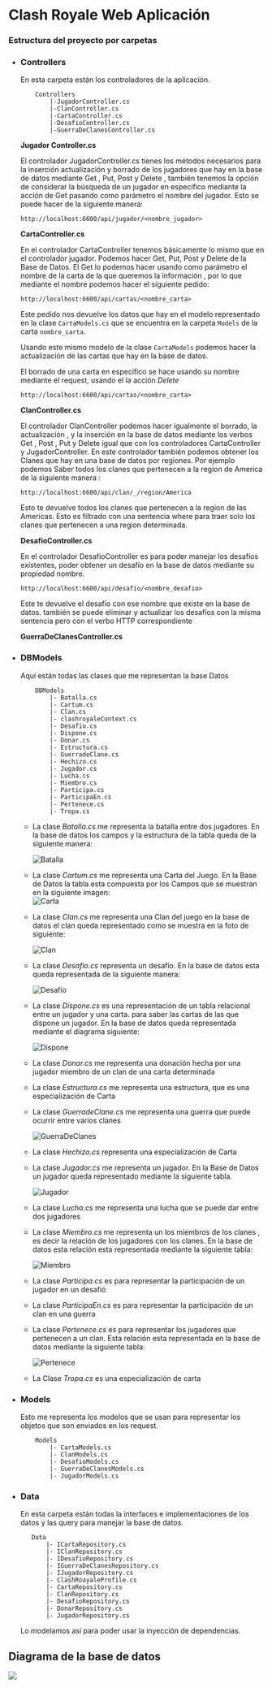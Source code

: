 ﻿# Clash Royale Web Aplicación 

### Estructura del proyecto por carpetas 

- ### Controllers
    
    En esta carpeta están los controladores de la aplicación. 

    ```
        Controllers
            |-JugadorController.cs
            |-ClanController.cs
            |-CartaController.cs
            |-DesafioController.cs
            |-GuerraDeClanesController.cs 
    ``` 
    
    **Jugador Controller.cs**

    El controlador JugadorController.cs tienes los métodos necesarios 
    para la inserción actualización y borrado de los jugadores que 
    hay en la base de datos mediante Get , Put, Post y Delete , también tenemos 
    la opción de considerar la búsqueda de un jugador en especifico mediante la 
    acción de Get pasando como parámetro el nombre del jugador. Esto se 
    puede hacer de la siguiente manera:
    ```
    http://localhost:6600/api/jugador/<nombre_jugador>
    ``` 

    **CartaController.cs**

    En el controlador CartaController tenemos básicamente lo mismo que en el 
    controlador jugador. Podemos hacer Get, Put, Post y Delete de la Base de 
    Datos. El Get lo podemos hacer usando como parámetro el nombre de la carta de
    la que queremos la información , por lo que mediante el nombre podemos hacer
    el siguiente pedido:
    ```
    http://localhost:6600/api/cartas/<nombre_carta>
    ``` 
    Este pedido nos devuelve los datos que hay en el modelo representado
    en la clase ```CartaModels.cs``` que se encuentra en la carpeta  ```Models```
    de la carta ```nombre_carta```. 

    Usando este mismo modelo de la clase ```CartaModels``` podemos
    hacer la actualización de las cartas que hay en la base de datos.
    
    El borrado de una carta en especifico se hace usando su nombre 
    mediante el request, usando el la acción *Delete*
    ```
    http://localhost:6600/api/cartas/<nombre_carta>
    ```

    **ClanController.cs**
    
    El controlador ClanController podemos hacer igualmente el borrado, 
    la actualización , y la inserción en la base de datos mediante los 
    verbos Get , Post , Put y Delete igual que con los controladores CartaController
    y JugadorController. En este controlador también podemos obtener los 
    Clanes que hay en una base de datos por regiones. Por ejemplo podemos 
    Saber todos los clanes que pertenecen a la region de America de la siguiente 
    manera : 
    ```
    http://localhost:6600/api/clan/_/region/America
    ``` 
    Esto te devuelve todos los clanes que pertenecen a la region de las 
    Americas. Esto es filtrado con una sentencia where para traer solo los clanes 
    que pertenecen a una region determinada. 


    **DesafioController.cs**
    
    En el controlador DesafioController es para poder manejar los desafíos 
    existentes, poder obtener un desafío en la base de datos mediante su 
    propiedad nombre. 
    ```
    http://localhost:6600/api/desafio/<nombre_desafio>
    ``` 
    Este te devuelve el desafío con ese nombre que existe en la base de datos.
    también se puede eliminar y actualizar los desafíos con la misma sentencia
    pero con el verbo HTTP correspondiente
    
    **GuerraDeClanesController.cs**
    

- ### DBModels

    Aquí están todas las clases que me representan la base Datos 
    
    ```
        DBModels
            |- Batalla.cs 
            |- Cartum.cs 
            |- Clan.cs 
            |- clashroyaleContext.cs 
            |- Desafio.cs
            |- Dispone.cs
            |- Donar.cs
            |- Estructura.cs
            |- GuerradeClane.cs
            |- Hechizo.cs
            |- Jugador.cs
            |- Lucha.cs
            |- Miembro.cs
            |- Participa.cs
            |- ParticipaEn.cs
            |- Pertenece.cs
            |- Tropa.cs
    ```

    - La clase  *Batalla.cs* me representa la batalla
        entre dos jugadores. En la base de datos los campos 
        y la estructura de la tabla queda de la siguiente manera: 
        
        ![Batalla](img/BatallaDiagram.png)
    

    - La clase  *Cartum.cs* me representa una Carta del Juego. En la 
      Base de Datos la tabla esta compuesta por los Campos que se muestran
      en la siguiente imagen:  
        ![Carta](img/CartaDiagram.png)


    - La clase *Clan.cs* me representa una Clan del juego 
      en la base de datos el clan queda representado como se muestra en la 
      foto de siguiente: 
        
        ![Clan](img/ClanDiagram.png)
      
    - La clase *Desafio.cs* representa un desafío. En la base de
        datos esta queda representada de la siguiente manera: 
        
        ![Desafío](img/DesafioDiagram.png)

    - La clase *Dispone.cs* es una representación de un
    tabla relacional entre un jugador y una carta. para saber 
    las cartas de las que dispone un jugador. En la base de 
    datos queda representada mediante el diagrama siguiente:

        ![Dispone](img/DisponeDiagram.png) 

    
    - La clase *Donar.cs* me representa una donación hecha 
    por una jugador miembro de un clan  de una carta determinada

    - La clase *Estructura.cs* me representa una estructura, 
     que es una especialización de Carta 

    - La clase *GuerradeClane.cs* me representa una guerra
    que puede ocurrir entre varios clanes

        ![GuerraDeClanes](img/GuerraDeClanesDiagram.png)

    - La clase *Hechizo.cs*  representa una especialización de Carta 

    - La clase *Jugador.cs* me representa un jugador. En la 
    Base de Datos un jugador queda representado mediante la 
    siguiente tabla.
    
        ![Jugador](img/JugadorDiagram.png)

    - La clase *Lucha.cs* me representa una lucha que 
    se puede dar entre dos jugadores

    - La clase  *Miembro.cs* me representa un los miembros
    de los clanes , es decir la relación de los jugadores con los clanes.
    En la base de datos esta relación esta representada mediante la siguiente tabla: 
        
        ![Miembro](img/MiembroDiagram.png)     

    - La clase  *Participa.cs* es para representar la participación 
    de un jugador en un desafió

    - La clase  *ParticipaEn.cs* es para representar la participación 
    de un clan en una guerra 

    - La clase *Pertenece.cs* es para representar los jugadores que pertenecen 
    a un clan. Esta relación esta representada en la base de datos 
    mediante la siguiente tabla: 
    
        ![Pertenece](img/PerteneceDiagram.png)

    - La Clase *Tropa.cs* es una especialización de carta  
 

 
    
 - ### Models
    
    Esto me representa los modelos que se usan para 
    representar los objetos que son enviados en los request. 

     
    ```
        Models
            |- CartaModels.cs 
            |- ClanModels.cs 
            |- DesafioModels.cs 
            |- GuerraDeClanesModels.cs 
            |- JugadorModels.cs            
    ```

  - ### Data

    En esta carpeta están todas la interfaces e implementaciones 
    de los datos y las query para manejar la base de datos.
     ```
        Data
            |- ICartaRepository.cs 
            |- IClanRepository.cs 
            |- IDesafioRepository.cs 
            |- IGuerraDeClanesRepository.cs 
            |- IJugadorRepository.cs
            |- ClashRoayaleProfile.cs     
            |- CartaRepository.cs
            |- ClanRepository.cs
            |- DesafioRepository.cs
            |- DonarRepository.cs
            |- JugadorRepository.cs       
    ```
    Lo modelamos así para poder usar la inyección de dependencias.

 ## Diagrama de la base de datos 

   ![](img/DBDiagram.png)